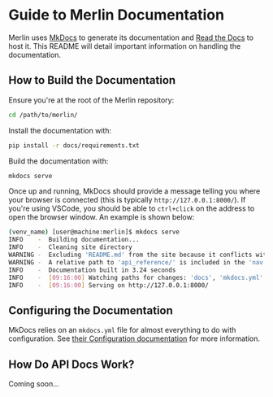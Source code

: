 # Guide to Merlin Documentation

Merlin uses [MkDocs](https://www.mkdocs.org/) to generate its documentation and [Read the Docs](https://about.readthedocs.com/?ref=readthedocs.com) to host it. This README will detail important information on handling the documentation.

## How to Build the Documentation

Ensure you're at the root of the Merlin repository:

```bash
cd /path/to/merlin/
```

Install the documentation with:

```bash
pip install -r docs/requirements.txt
```

Build the documentation with:

```bash
mkdocs serve
```

Once up and running, MkDocs should provide a message telling you where your browser is connected (this is typically `http://127.0.0.1:8000/`). If you're using VSCode, you should be able to `ctrl+click` on the address to open the browser window. An example is shown below:

```bash
(venv_name) [user@machine:merlin]$ mkdocs serve
INFO    -  Building documentation...
INFO    -  Cleaning site directory
WARNING -  Excluding 'README.md' from the site because it conflicts with 'index.md'.
WARNING -  A relative path to 'api_reference/' is included in the 'nav' configuration, which is not found in the documentation files.
INFO    -  Documentation built in 3.24 seconds
INFO    -  [09:16:00] Watching paths for changes: 'docs', 'mkdocs.yml'
INFO    -  [09:16:00] Serving on http://127.0.0.1:8000/
```

## Configuring the Documentation

MkDocs relies on an `mkdocs.yml` file for almost everything to do with configuration. See [their Configuration documentation](https://www.mkdocs.org/user-guide/configuration/) for more information.

## How Do API Docs Work?

Coming soon...
